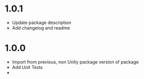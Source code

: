 # 1.0.1

- Update package description
- Add changelog and readme



# 1.0.0

- Import from previous, non Unity package version of package
- Add Unit Tests
- 